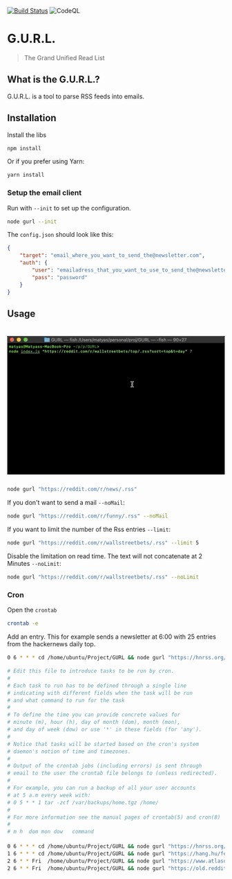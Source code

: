 [![Build Status](https://travis-ci.com/sajtosM/GURL.svg?branch=master)](https://travis-ci.com/sajtosM/GURL) 
![CodeQL](https://github.com/sajtosM/GURL/workflows/CodeQL/badge.svg?branch=master)

# G.U.R.L.
> The Grand Unified Read List

## What is the G.U.R.L.?
G.U.R.L. is a tool to parse RSS feeds into emails.

## Installation

Install the libs

```sh
npm install
```

Or if you prefer using Yarn:
```sh
yarn install
```
### Setup the email client

Run with `--init` to set up the configuration.

```sh
node gurl --init
```

The `config.json` should look like this:
```json
{
    "target": "email_where_you_want_to_send_the@newsletter.com",
    "auth": {
        "user": "emailadress_that_you_want_to_use_to_send_the@newsletter.com",
        "pass": "password"
    }
}
```

## Usage

# <img src="media/usage.gif" title="G.U.R.L." alt="G.U.R.L. usage" width="530">

```sh
node gurl "https://reddit.com/r/news/.rss"
```

If you don't want to send a mail `--noMail`:

```sh
node gurl "https://reddit.com/r/funny/.rss" --noMail
```

If you want to limit the number of the Rss entries `--limit`:

```sh
node gurl "https://reddit.com/r/wallstreetbets/.rss" --limit 5
```
Disable the limitation on read time. The text will not concatenate at 2 Minutes `--noLimit`:

```sh
node gurl "https://reddit.com/r/wallstreetbets/.rss" --noLimit
```

### Cron

Open the `crontab`
```sh
crontab -e
```

Add an entry. This for example sends a newsletter at 6:00 with 25 entries from the hackernews daily top.

```sh
0 6 * * * cd /home/ubuntu/Project/GURL && node gurl "https://hnrss.org/newest?points=100" 25
```

```sh
# Edit this file to introduce tasks to be run by cron.
# 
# Each task to run has to be defined through a single line
# indicating with different fields when the task will be run
# and what command to run for the task
# 
# To define the time you can provide concrete values for
# minute (m), hour (h), day of month (dom), month (mon),
# and day of week (dow) or use '*' in these fields (for 'any').
# 
# Notice that tasks will be started based on the cron's system
# daemon's notion of time and timezones.
# 
# Output of the crontab jobs (including errors) is sent through
# email to the user the crontab file belongs to (unless redirected).
# 
# For example, you can run a backup of all your user accounts
# at 5 a.m every week with:
# 0 5 * * 1 tar -zcf /var/backups/home.tgz /home/
# 
# For more information see the manual pages of crontab(5) and cron(8)
# 
# m h  dom mon dow   command

0 6 * * * cd /home/ubuntu/Project/GURL && node gurl "https://hnrss.org/newest?points=100" 
1 6 * * * cd /home/ubuntu/Project/GURL && node gurl "https://hang.hu/feed/" -l 5
2 6 * * Fri  /home/ubuntu/Project/GURL && node gurl "https://www.atlasobscura.com/feeds/latest" -l 16
2 6 * * Fri  /home/ubuntu/Project/GURL && node gurl "https://old.reddit.com/r/wallstreetbets/top/.rss?sort=top&t=day" -l 7
```
